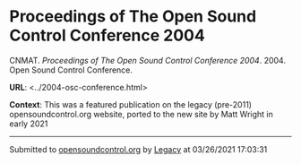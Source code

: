 # Proceedings of The Open Sound Control Conference 2004

CNMAT. *Proceedings of The Open Sound Control Conference 2004*. 2004.  Open Sound Control Conference. 

**URL**: <../2004-osc-conference.html>

**Context**: This was a featured publication on the legacy (pre-2011) opensoundcontrol.org website, ported to the new site by Matt Wright in early 2021

---
Submitted to [opensoundcontrol.org](https://opensoundcontrol.org) by [Legacy](https://web.archive.org) at 03/26/2021 17:03:31

